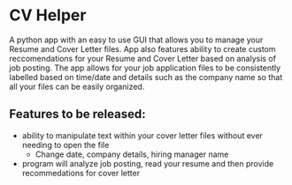 # CV Helper
A python app with an easy to use GUI that allows you to manage your Resume and Cover Letter files. App also features ability to create custom reccomendations for your Resume and Cover Letter based on analysis of job posting.
The app allows for your job application files to be consistently labelled based on time/date and details such as the company name so that all your files can be easily organized.

## Features to be released:
- ability to manipulate text within your cover letter files without ever needing to open the file
  - Change date, company details, hiring manager name
- program will analyze job posting, read your resume and then provide recommedations for cover letter
